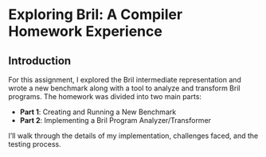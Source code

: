 # Exploring Bril: A Compiler Homework Experience
## Introduction
For this assignment, I explored the Bril intermediate representation and wrote a new benchmark along with a tool to analyze and transform Bril programs. The homework was divided into two main parts:

- **Part 1**: Creating and Running a New Benchmark
- **Part 2**: Implementing a Bril Program Analyzer/Transformer

I’ll walk through the details of my implementation, challenges faced, and the testing process.
